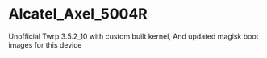 # Alcatel_Axel_5004R
Unofficial Twrp 3.5.2_10 with custom built kernel, And updated magisk boot images for this device

